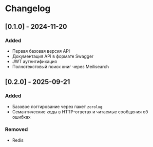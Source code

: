 # Changelog

## [0.1.0] - 2024-11-20

### Added
- Первая базовая версия API
- Документация API в формате Swagger
- JWT аутентификация
- Полнотекстовый поиск книг через Meilisearch

## [0.2.0] - 2025-09-21

### Added
- Базовое логгирование через пакет `zerolog`
- Семантические коды в HTTP-ответах и читаемые сообщения об ошибках

### Removed
- Redis
